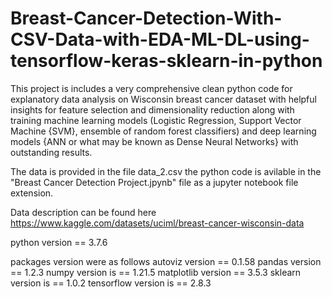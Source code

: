 # Breast-Cancer-Detection-With-CSV-Data-with-EDA-ML-DL-using-tensorflow-keras-sklearn-in-python
This project is includes a very comprehensive clean python code for explanatory data analysis on Wisconsin breast cancer dataset with helpful insights for feature selection and dimensionality reduction along with training machine learning models (Logistic Regression, Support Vector Machine {SVM}, ensemble of random forest classifiers) and deep learning models {ANN or what may be known as Dense Neural Networks} with outstanding results.

The data is provided in the file data_2.csv
the python code is avilable in the "Breast Cancer Detection Project.jpynb" file as a jupyter notebook file extension.

Data description can be found here
https://www.kaggle.com/datasets/uciml/breast-cancer-wisconsin-data

python version == 3.7.6

packages version were as follows
autoviz version ==  0.1.58
pandas version  ==  1.2.3
numpy version is == 1.21.5
matplotlib version ==  3.5.3
sklearn version is == 1.0.2
tensorflow version is == 2.8.3
